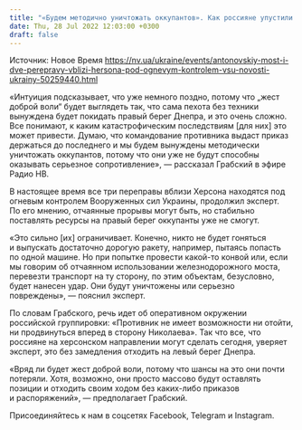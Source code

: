 ```yaml
---
title: "«Будем методично уничтожать оккупантов». Как россияне упустили шанс осуществить «жест доброй воли» в Херсоне — военный эксперт"
date: Thu, 28 Jul 2022 12:03:00 +0300
draft: false
---
```

Источник: Новое Время https://nv.ua/ukraine/events/antonovskiy-most-i-dve-perepravy-vblizi-hersona-pod-ognevym-kontrolem-vsu-novosti-ukrainy-50259440.html


«Интуиция подсказывает, что уже немного поздно, потому что „жест доброй воли“ будет выглядеть так, что сама пехота без техники вынуждена будет покидать правый берег Днепра, и это очень сложно. Все понимают, к каким катастрофическим последствиям [для них] это может привести. Думаю, что командование противника выдаст приказ держаться до последнего и мы будем вынуждены методически уничтожать оккупантов, потому что они уже не будут способны оказывать серьезное сопротивление», — рассказал Грабский в эфире Радио НВ.

В настоящее время все три переправы вблизи Херсона находятся под огневым контролем Вооруженных сил Украины, продолжил эксперт. По его мнению, отчаянные прорывы могут быть, но стабильно поставлять ресурсы на правый берег оккупанты уже не смогут.

«Это сильно [их] ограничивает. Конечно, никто не будет гоняться и выпускать достаточно дорогую ракету, например, пытаясь попасть по одной машине. Но при попытке провести какой-то конвой или, если мы говорим об отчаянном использовании железнодорожного моста, перевезти транспорт на ту сторону, по этим объектам, безусловно, будет нанесен удар. Они будут уничтожены или серьезно повреждены», — пояснил эксперт.

По словам Грабского, речь идет об оперативном окружении российской группировки: «Противник не имеет возможности ни отойти, ни продвинуться вперед в сторону Николаева». Так что все, что россияне на херсонском направлении могут сделать сегодня, уверяет эксперт, это без замедления отходить на левый берег Днепра.

«Вряд ли будет жест доброй воли, потому что шансы на это они почти потеряли. Хотя, возможно, они просто массово будут оставлять позиции и отходить своим ходом без каких-либо приказов и распоряжений», — предполагает Грабский.

Присоединяйтесь к нам в соцсетях Facebook, Telegram и Instagram.

